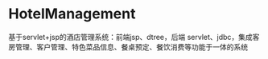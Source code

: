 # HotelManagement
 基于servlet+jsp的酒店管理系统：前端jsp、dtree，后端 servlet、jdbc，集成客房管理、客户管理、特色菜品信息、餐桌预定、餐饮消费等功能于一体的系统
